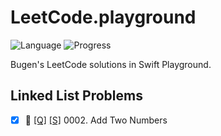 # LeetCode.playground
![Language](https://img.shields.io/badge/Language-Swift%205.2-orange.svg)
![Progress](https://img.shields.io/badge/Count-1-orange.svg)

Bugen's LeetCode solutions in Swift Playground.
## Linked List Problems
- [X] 🤨 [[Q]](https://leetcode.com/problems/add-two-numbers/) [[S]](.././LeetCode.playground/Pages/2-Add%20Two%20Numbers.xcplaygroundpage/Contents.swift) 0002. Add Two Numbers 
